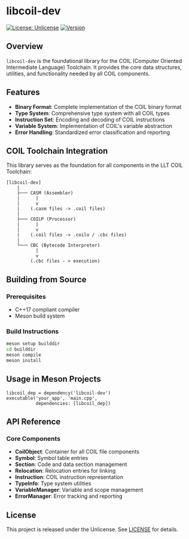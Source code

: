 # libcoil-dev

[![License: Unlicense](https://img.shields.io/badge/license-Unlicense-blue.svg)](https://unlicense.org)
[![Version](https://img.shields.io/badge/version-1.0.0-blue.svg)]()

## Overview

`libcoil-dev` is the foundational library for the COIL (Computer Oriented Intermediate Language) Toolchain. It provides the core data structures, utilities, and functionality needed by all COIL components.

## Features

- **Binary Format**: Complete implementation of the COIL binary format
- **Type System**: Comprehensive type system with all COIL types
- **Instruction Set**: Encoding and decoding of COIL instructions
- **Variable System**: Implementation of COIL's variable abstraction
- **Error Handling**: Standardized error classification and reporting

## COIL Toolchain Integration

This library serves as the foundation for all components in the LLT COIL Toolchain:

```
[libcoil-dev]
    |
    ├─── CASM (Assembler)
    |      |
    |      v
    |    (.casm files -> .coil files)
    |
    ├─── COILP (Processor)
    |      |
    |      v
    |    (.coil files -> .coilo / .cbc files)
    |
    └─── CBC (Bytecode Interpreter)
           |
           v
         (.cbc files - > execution)
```

## Building from Source

### Prerequisites

- C++17 compliant compiler
- Meson build system

### Build Instructions

```bash
meson setup builddir
cd builddir
meson compile
meson install
```

## Usage in Meson Projects

```meson
libcoil_dep = dependency('libcoil-dev')
executable('your_app', 'main.cpp',
           dependencies: [libcoil_dep])
```

## API Reference

### Core Components

- **CoilObject**: Container for all COIL file components
- **Symbol**: Symbol table entries
- **Section**: Code and data section management
- **Relocation**: Relocation entries for linking
- **Instruction**: COIL instruction representation
- **TypeInfo**: Type system utilities
- **VariableManager**: Variable and scope management
- **ErrorManager**: Error tracking and reporting

## License

This project is released under the Unlicense. See [LICENSE](LICENSE) for details.